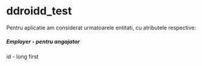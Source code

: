 # ddroidd_test

Pentru aplicatie am considerat urmatoarele entitati, cu atributele respective:


##### Employer - pentru angajator
id - long
first

